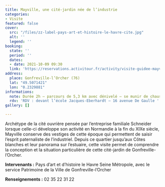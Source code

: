 ```yaml
---
title: Mayville, une cité-jardin née de l’industrie
categories:
- Visite
featured: false
cover:
  src: "/files/zz-label-pays-art-et-histoire-le-havre-cite.jpg"
  alt: ''
  legend: ''
booking:
  state: ''
  period: ''
  dates:
  - date: 2021-10-09 09:30
  link: 'https://reservations.activitour.fr/activity/visite-guidee-mayville-une-cite-jardin-nee-de-l-industrie '
address:
  place: Gonfreville-l’Orcher (76)
  lat: "49.5071421"
  lon: "0.2329881"
informations:
  note: Durée 2h – parcours de 5,3 km avec dénivelé – se munir de chaussures de marche.
  rdv: 'RDV : devant l’école Jacques-Eberhardt – 16 avenue De Gaulle '
gallery: []

---
```

Archétype de la cité ouvrière pensée par l’entreprise familiale Schneider lorsque celle-ci développe son activité en Normandie à la fin du XIXe siècle, Mayville conserve des vestiges de cette époque qui permettent de saisir l’esprit paternaliste de l’industriel. Depuis ce quartier jusqu’aux Côtes blanches et leur panorama sur l’estuaire, cette visite permet de comprendre la conception et la situation particulière de cette cité-jardin de Gonfreville-l’Orcher.

**Intervenants :** Pays d’art et d’histoire le Havre Seine Métropole, avec le service Patrimoine de la Ville de Gonfreville-l’Orcher

**Renseignements :** 02 35 22 31 22